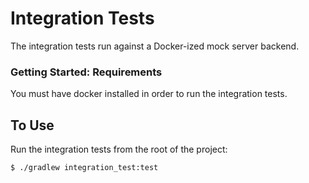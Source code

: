 # Integration Tests

The integration tests run against a Docker-ized mock server backend.

### Getting Started: Requirements

You must have docker installed in order to run the integration tests.

## To Use

Run the integration tests from the root of the project: 

`$ ./gradlew integration_test:test`  
